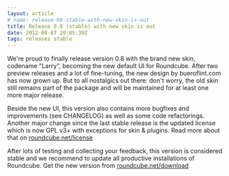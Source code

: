 ```yaml
---
layout: article
# name: release-08-stable-with-new-skin-is-out
title: Release 0.8 (stable) with new skin is out
date: 2012-08-07 20:05:39Z
tags: releases stable
---
```

We're proud to finally release version 0.8 with the brand new skin, codename "Larry", becoming the new default UI for Roundcube. After two preview releases and a lot of fine-tuning, the new design by bueroflint.com has now grown up. But to all nostalgics out there: don't worry, the old skin still remains part of the package and will be maintained for at least one more major release.

Beside the new UI, this version also contains more bugfixes and improvements (see CHANGELOG) as well as some code refactorings. Another major change since the last stable release is the updated license which is now GPL v3+ with exceptions for skin & plugins. Read more about that on [roundcube.net/license](https://roundcube.net/license)

After lots of testing and collecting your feedback, this version is considered stable and we recommend to update all productive installations of Roundcube. Get the new version from [roundcube.net/download](https://roundcube.net/download)

